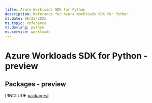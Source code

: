 ```yaml
---
title: Azure Workloads SDK for Python
description: Reference for Azure Workloads SDK for Python
ms.date: 06/23/2025
ms.topic: reference
ms.devlang: python
ms.service: workloads
---
```

# Azure Workloads SDK for Python - preview
## Packages - preview
[!INCLUDE [packages](workloads-index.md)]